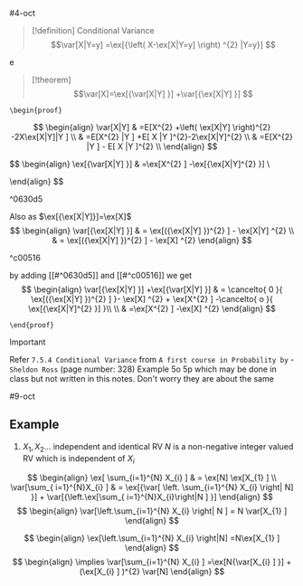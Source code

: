 #4-oct
>[!definition] Conditional Variance
> $$\var[X|Y=y] =\ex[{\left( X-\ex[X|Y=y] \right) ^{2} |Y=y}] $$

e
> [!theorem] 
> $$\var[X]=\ex[{\var[X|Y] }] +\var[{\ex[X|Y] }] $$

`\begin{proof}`

 $$
\begin{align}
\var[X|Y] & =E[X^{2} +\left( \ex[X|Y] \right)^{2} -2X\ex[X|Y]|Y ] \\
 & =E[X^{2} |Y ] +E[ X |Y ]^{2}-2\ex[X|Y]^{2} \\
 & =E[X^{2} |Y ] -  E[ X |Y ]^{2} \\
\end{align}
$$


$$
\begin{align}
\ex[{\var[X|Y] }] & =\ex[X^{2} ] -\ex[{\ex[X|Y]^{2} }] \\

\end{align}
$$

^0630d5

Also as $\ex[{\ex[X|Y]}]=\ex[X]$
$$
\begin{align}
\var[{\ex[X|Y] }]  & = \ex[({\ex[X|Y] })^{2} ] - \ex[X|Y] ^{2}  \\
& = \ex[({\ex[X|Y] })^{2} ] - \ex[X] ^{2} 
\end{align}
$$

^c00516

by adding [[#^0630d5]] and [[#^c00516]] we get
$$
\begin{align}
\var[{\ex[X|Y] }] +\ex[{\var[X|Y] }] & = \cancelto{ 0 }{ \ex[({\ex[X|Y] })^{2} ]  }- \ex[X] ^{2} + \ex[X^{2} ] -\cancelto{ o }{ \ex[{\ex[X|Y]^{2} }]  }\\ \\
 & =\ex[X^{2} ] -\ex[X] ^{2} 
\end{align}
$$



`\end{proof}`


>[!important] 
> Refer `7.5.4 Conditional Variance` from `A first course in Probability by` - `Sheldon Ross` (page number: 328)
> Example 5o 5p which may be done in class but not written in this notes. Don't worry they are about the same


#9-oct
## Example 

1. $X_{1},X_{2}\dots$ independent and identical RV 
 $N$  is a non-negative integer valued RV  which is independent of $X_{i}$

$$
\begin{align}
	\ex[ \sum_{i=1}^{N} X_{i}  ]  & = \ex[N] \ex[X_{1} ]  \\
 \var[\sum_{ i=1}^{N}X_{i}  ] & = \ex[{\var[ \left. \sum_{i=1}^{N} X_{i} \right| N] }] + \var[{\left.\ex[\sum_{ i=1}^{N}X_{i}\right|N  ] }] 
\end{align}
$$
$$
\begin{align}
\var[\left.\sum_{i=1}^{N} X_{i} \right| N ]  = N \var[X_{1} ] 
\end{align}
$$

$$
\begin{align}
\ex[\left.\sum_{i=1}^{N} X_{i} \right|N] =N\ex[X_{1} ] 
\end{align}
$$
$$
\begin{align}
\implies \var[\sum_{i=1}^{N} X_{i} ] =\ex[N{\var[X_{i} ] }] + (\ex[X_{i} ] )^{2} \var[N] 
\end{align}
$$
